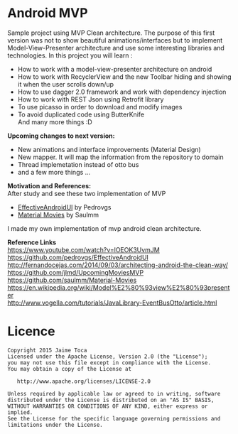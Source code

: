 # Android MVP
Sample project using MVP Clean architecture. The purpose of this first version was not to show beautiful animations/interfaces but to implement Model-View-Presenter architecture and use some interesting libraries and technologies.
In this project you will learn : 

 - How to work with a model-view-presenter architecture on android
 - How to work with RecyclerView and the new Toolbar hiding and showing it when the user scrolls down/up
 - How to use dagger 2.0 framework and work with dependency injection 
 - How to work with REST Json using Retrofit library
 - To use picasso in order to download and modify images
 - To avoid duplicated code using ButterKnife <br/>
And many more things :D <br/>

**Upcoming changes to next version:**

 - New animations and interface improvements (Material Design)
 - New mapper. It will map the information from the repository to domain
 - Thread implemetation instead of otto bus
 - and a few more things ...


**Motivation and References:** <br />
After study and see these two implementation of MVP

- [EffectiveAndroidUI](https://github.com/pedrovgs/EffectiveAndroidUI) by Pedrovgs
- [Material Movies](https://github.com/saulmm/Material-Movies) by Saulmm

I made my own implementation of mvp android clean architecture. <br/>

**Reference Links** <br/>
https://www.youtube.com/watch?v=lOEOK3UvmJM </br>
https://github.com/pedrovgs/EffectiveAndroidUI </br>
http://fernandocejas.com/2014/09/03/architecting-android-the-clean-way/ <br/>
https://github.com/jlmd/UpcomingMoviesMVP <br/>
https://github.com/saulmm/Material-Movies <br />
https://en.wikipedia.org/wiki/Model%E2%80%93view%E2%80%93presenter <br />
http://www.vogella.com/tutorials/JavaLibrary-EventBusOtto/article.html



# Licence

    Copyright 2015 Jaime Toca
    Licensed under the Apache License, Version 2.0 (the "License"); 
    you may not use this file except in compliance with the License. 
    You may obtain a copy of the License at 
    
       http://www.apache.org/licenses/LICENSE-2.0 
    
    Unless required by applicable law or agreed to in writing, software 
    distributed under the License is distributed on an "AS IS" BASIS,
    WITHOUT WARRANTIES OR CONDITIONS OF ANY KIND, either express or implied.
    See the License for the specific language governing permissions and
    limitations under the License.
